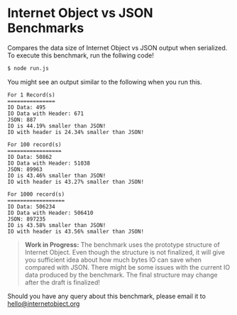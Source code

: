 # Internet Object vs JSON Benchmarks

Compares the data size of Internet Object vs JSON output when serialized. To execute this benchmark, run the follwing code!

```sh
$ node run.js
```

You might see an output similar to the following when you run this.

```
For 1 Record(s)
===============
IO Data: 495
IO Data with Header: 671
JSON: 887
IO is 44.19% smaller than JSON!
IO with header is 24.34% smaller than JSON!

For 100 record(s)
=================
IO Data: 50862
IO Data with Header: 51038
JSON: 89963
IO is 43.46% smaller than JSON!
IO with header is 43.27% smaller than JSON!

For 1000 record(s)
==================
IO Data: 506234
IO Data with Header: 506410
JSON: 897235
IO is 43.58% smaller than JSON!
IO with header is 43.56% smaller than JSON!
```

> **Work in Progress:** The benchmark uses the prototype structure of Internet Object. Even though the structure is not finalized, it will give you sufficient idea about how much bytes IO can save when compared with JSON. There might be some issues with the current IO data produced by the benchmark. The final structure may change after the draft is finalized!

Should you have any query about this benchmark, please email it to hello@internetobject.org
